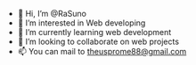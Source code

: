 - 👋 Hi, I’m @RaSuno
- 👀 I’m interested in Web developing
- 🌱 I’m currently learning web development
- 💞️ I’m looking to collaborate on web projects
- 📫 You can mail to theusprome88@gmail.com

<!---
RaSuno/RaSuno is a ✨ special ✨ repository because its `README.md` (this file) appears on your GitHub profile.
You can click the Preview link to take a look at your changes.
--->
